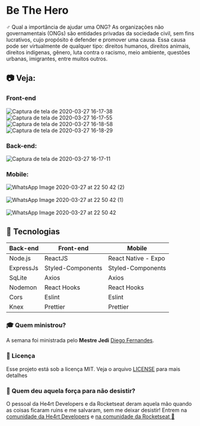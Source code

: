 # Be The Hero
♂️ Qual a importância de ajudar uma ONG?
As organizações não governamentais (ONGs) são entidades privadas da sociedade civil, sem fins lucrativos, cujo propósito é defender e promover uma causa. Essa causa pode ser virtualmente de qualquer tipo: direitos humanos, direitos animais, direitos indígenas, gênero, luta contra o racismo, meio ambiente, questões urbanas, imigrantes, entre muitos outros.

## :camera: Veja:

### Front-end

![Captura de tela de 2020-03-27 16-17-38](https://user-images.githubusercontent.com/46541402/77792440-24c37680-7047-11ea-8223-94777d3c4d44.png)
![Captura de tela de 2020-03-27 16-17-55](https://user-images.githubusercontent.com/46541402/77792460-2db44800-7047-11ea-8238-c3a32452e12a.png)
![Captura de tela de 2020-03-27 16-18-58](https://user-images.githubusercontent.com/46541402/77792482-360c8300-7047-11ea-9713-88dbf333aa5f.png)
![Captura de tela de 2020-03-27 16-18-29](https://user-images.githubusercontent.com/46541402/77792486-36a51980-7047-11ea-9937-b3d34f4badbc.png)



### Back-end:
![Captura de tela de 2020-03-27 16-17-11](https://user-images.githubusercontent.com/46541402/77792549-4f153400-7047-11ea-963d-8ef5d5aa5e5c.png)

### Mobile:


![WhatsApp Image 2020-03-27 at 22 50 42 (2)](https://user-images.githubusercontent.com/46541402/77812203-923ec980-707e-11ea-9d91-c3330f5cebdd.jpeg)<br><br>
![WhatsApp Image 2020-03-27 at 22 50 42 (1)](https://user-images.githubusercontent.com/46541402/77812205-92d76000-707e-11ea-85a8-f4e59b137aa4.jpeg)<br><br>
![WhatsApp Image 2020-03-27 at 22 50 42](https://user-images.githubusercontent.com/46541402/77812206-936ff680-707e-11ea-8cf0-b324fbcb3197.jpeg)


## :rocket: Tecnologias

<table>
  <thead>
    <th>Back-end</th>
    <th>Front-end</th>
    <th>Mobile</th>
  </thead>
  <tbody>
    <tr>
      <td>Node.js</td>
      <td>ReactJS</td>
      <td>React Native - Expo</td>
    </tr>
    <tr>
      <td>ExpressJs</td>
      <td>Styled-Components</td>
      <td>Styled-Components</td>
    </tr>
    <tr>
      <td>SqLite</td>
      <td>Axios</td>
      <td>Axios</td>
    </tr>
    <tr>
      <td>Nodemon</td>
      <td>React Hooks</td>
      <td>React Hooks</td>
    </tr>
    <tr>
      <td>Cors</td>
      <td>Eslint</td>
      <td>Eslint</td>
    </tr>
    <tr>
      <td>Knex</td>
      <td>Prettier</td>
      <td>Prettier</td>
    </tr>
  </tbody>
</table>

### :mortar_board: Quem ministrou?

A semana foi ministrada pelo <b>Mestre Jedi</b> [Diego Fernandes](https://github.com/diego3g).

### :memo: Licença

Esse projeto está sob a licença MIT. Veja o arquivo [LICENSE](LICENSE.md) para mais detalhes

### :muscle: Quem deu aquela força para não desistir?

O pessoal da He4rt Developers e da Rocketseat deram aquela mão quando as coisas ficaram ruins e me salvaram, sem me deixar desistir!
Entrem na [comunidade da He4rt Developers](https://discord.gg/8mA4CM2) e [na comunidade da Rocketseat :rocket:](https://discordapp.com/invite/gCRAFhc)
